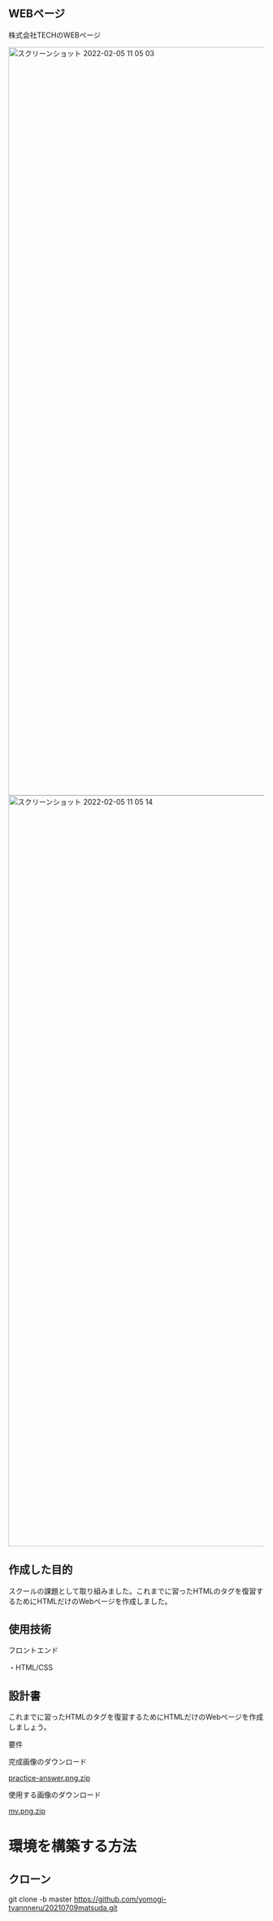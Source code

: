 ## WEBページ

株式会社TECHのWEBページ

<img width="1470" alt="スクリーンショット 2022-02-05 11 05 03" src="https://user-images.githubusercontent.com/86700967/152624743-b1adbfb1-1a10-47f8-bfd8-73e16b55dd28.png">

<img width="1475" alt="スクリーンショット 2022-02-05 11 05 14" src="https://user-images.githubusercontent.com/86700967/152624748-55829493-6002-4f4d-8c62-f5d8e0abe52e.png">

## 作成した目的
スクールの課題として取り組みました。これまでに習ったHTMLのタグを復習するためにHTMLだけのWebページを作成しました。

## 使用技術
フロントエンド

・HTML/CSS

## 設計書

これまでに習ったHTMLのタグを復習するためにHTMLだけのWebページを作成しましょう。

要件

完成画像のダウンロード

[practice-answer.png.zip](https://github.com/yomogi-tyannneru/20210709matsuda/files/8007162/practice-answer.png.zip)

使用する画像のダウンロード

[mv.png.zip](https://github.com/yomogi-tyannneru/20210709matsuda/files/8007160/mv.png.zip)


# 環境を構築する方法

## クローン
git clone -b master https://github.com/yomogi-tyannneru/20210709matsuda.git
